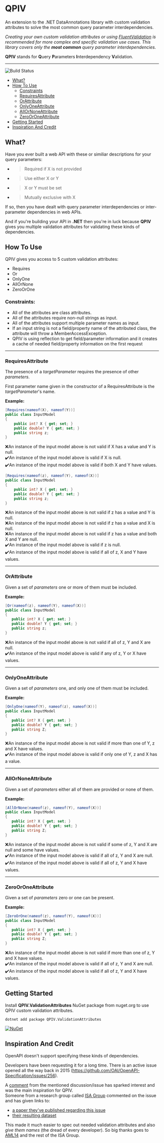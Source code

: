 # QPIV

An extension to the .NET DataAnnotations library with custom validation attributes to solve the most common query parameter interdependencies.

*Creating your own custom validation attributes or using [FluentValidation](https://fluentvalidation.net/ "FluentValidation") is recommended for more complex and specific validation use cases. This library covers only the **most common** query parameter interdependencies.*

**QPIV** stands for **Q**uery **P**arameters **I**nterdependency **V**alidation.


------------


![Build Status](https://github.com/cosic196/QPIV/actions/workflows/ci.yml/badge.svg)
- [What?](#what)
- [How To Use](#how-to-use)
	- [Constraints](#constraints)
	- [RequiresAttribute](#requiresattribute)
	- [OrAttribute](#orattribute)
	- [OnlyOneAttribute](#onlyoneattribute)
	- [AllOrNoneAttribute](#allornoneattribute)
	- [ZeroOrOneAttribute](#zerooroneattribute)
- [Getting Started](#getting-started)
- [Inspiration And Credit](#inspiration-and-credit)

## What?

Have you ever built a web API with these or similiar descriptions for your query parameters:
- > Required if X is not provided
- > Use either X or Y
- > X or Y must be set
- > Mutually exclusive with X

If so, then you have dealt with query parameter interdependencies or inter-parameter dependencies in web APIs.

And if you&#39;re building your API in **.NET** then you&#39;re in luck because **QPIV** gives you multiple validation attributes for validating these kinds of dependencies.


## How To Use
QPIV gives you access to 5 custom validation attributes:
- Requires
- Or
- OnlyOne
- AllOrNone
- ZeroOrOne

### Constraints:
- All of the attributes are class attributes.
- All of the attributes require non-null strings as input.
- All of the attributes support multiple parameter names as input.
- If an input string is not a field/property name of the attributed class, the attribute will throw a MemberAccessException.
- QPIV is using reflection to get field/parameter information and it creates a cache of needed field/property information on the first request


------------


### RequiresAttribute
The presence of a *targetParameter*  requires the presence of other *parameters*.

First parameter name given in the constructor of a RequiresAttribute is the *targetParameter*&#39;s name.

**Example:**
```cs
[Requires(nameof(X), nameof(Y))]
public class InputModel
{
    public int? X { get; set; }
    public double? Y { get; set; }
    public string z;
}
```
:x:An instance of the input model above is not valid if X has a value and Y is null.  
:heavy_check_mark:An instance of the input model above is valid if X is null.  
:heavy_check_mark:An instance of the input model above is valid if both X and Y have values.  

```cs
[Requires(nameof(z), nameof(Y), nameof(X))]
public class InputModel
{
    public int? X { get; set; }
    public double? Y { get; set; }
    public string z;
}
```
:x:An instance of the input model above is not valid if z has a value and Y is null.  
:x:An instance of the input model above is not valid if z has a value and X is null.  
:x:An instance of the input model above is not valid if z has a value and both X and Y are null.  
:heavy_check_mark:An instance of the input model above is valid if z is null.  
:heavy_check_mark:An instance of the input model above is valid if all of z, X and Y have values.  


------------


### OrAttribute
 Given a set of *parameters* one or more of them must be included.
 
 **Example:**
 ```cs
[Or(nameof(z), nameof(Y), nameof(X))]
public class InputModel
{
    public int? X { get; set; }
    public double? Y { get; set; }
    public string z;
}
```
:x:An instance of the input model above is not valid if all of z, Y and X are null.  
:heavy_check_mark:An instance of the input model above is valid if any of z, Y or X have values.  


------------


### OnlyOneAttribute
Given a set of *parameters* one, and only one of them must be included.

 **Example:**
 ```cs
[OnlyOne(nameof(Y), nameof(z), nameof(X))]
public class InputModel
{
    public int? X { get; set; }
    public double? Y { get; set; }
    public string Z;
}
```
:x:An instance of the input model above is not valid if more than one of Y, z and X have values.  
:heavy_check_mark:An instance of the input model above is valid if only one of Y, z and X has a value.  


------------


### AllOrNoneAttribute
Given a set of *parameters* either all of them are provided or none of them.

 **Example:**
 ```cs
[AllOrNone(nameof(z), nameof(Y), nameof(X))]
public class InputModel
{
    public int? X { get; set; }
    public double? Y { get; set; }
    public string Z;
}
```
:x:An instance of the input model above is not valid if some of z, Y and X are null and some have values.  
:heavy_check_mark:An instance of the input model above is valid if all of z, Y and X are null.  
:heavy_check_mark:An instance of the input model above is valid if all of z, Y and X have values.  


------------


### ZeroOrOneAttribute
Given a set of *parameters*  zero or one can be present.

 **Example:**
 ```cs
[ZeroOrOne(nameof(z), nameof(Y), nameof(X))]
public class InputModel
{
    public int? X { get; set; }
    public double? Y { get; set; }
    public string Z;
}
```
:x:An instance of the input model above is not valid if more than one of z, Y and X have values.  
:heavy_check_mark:An instance of the input model above is valid if all of z, Y and X are null.  
:heavy_check_mark:An instance of the input model above is valid if all of z, Y and X have values.  

## Getting Started
Install **QPIV.ValidationAttributes** NuGet package from nuget.org to use QPIV custom validation attributes.

```
dotnet add package QPIV.ValidationAttributes
```

[![NuGet](https://img.shields.io/nuget/v/QPIV.ValidationAttributes.svg)](https://nuget.org/packages/QPIV.ValidationAttributes)

## Inspiration And Credit
OpenAPI doesn&#39;t support specifying these kinds of dependencies.

Developers have been requesting it for a long time. There is an active issue opened all the way back in 2015 (https://github.com/OAI/OpenAPI-Specification/issues/256).

A [comment](https://github.com/OAI/OpenAPI-Specification/issues/256#issuecomment-547569202 "comment") from the mentioned discussion/issue has sparked interest and was the main inspiration for QPIV.  
Someone from a research group called [ISA Group](https://www.isa.us.es/3.0/ "ISA Group") commented on the issue and has given links to:
- [a paper they&#39;ve published regarding this issue](https://personal.us.es/amarlop/wp-content/uploads/2019/10/A-Catalogue-of-Inter-Parameter-Dependencies-in-RESTful-Web-APIs.pdf "a paper they've published regarding this issue")
- [their resulting dataset](https://drive.google.com/file/d/1VoD2iaiqOCTHyaS6Q6Xa0SB-3KVn4X-_/view "resulting dataset")

This made it much easier to spec out needed validation attributes and also *give them names* (the dread of every developer). So big thanks goes to [AML14](https://github.com/AML14 "AML14") and the rest of the ISA Group.
